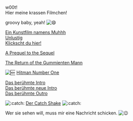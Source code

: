 w00t!  
Hier meine krassen Filmchen!

groovy baby, yeah! ![:smile:](/images/smile.png ":smile:")

[Ein Kunstfilm namens Muhhh](http://files.jamesclonk.ch/movies/muhhh.avi)  
[Unlustig](http://files.jamesclonk.ch/movies/unlustig.avi)  
[Klickscht du hier!](http://files.jamesclonk.ch/movies/klickschtduhier.avi)  

[A Prequel to the Sequel](http://files.jamesclonk.ch/movies/trailer.avi)

[The Return of the Gummienten Mann](http://files.jamesclonk.ch/movies/the_return.mp4)

![:new:](/images/new.gif ":new:") [Hitman Number One](http://files.jamesclonk.ch/movies/Hitman_Number_One.mp4)

[Das berühmte Intro](http://files.jamesclonk.ch/movies/intro.avi)  
[Das berühmte neue Intro](http://files.jamesclonk.ch/movies/new_intro_720p.mp4)  
[Das berühmte Outro](http://files.jamesclonk.ch/movies/outro.mp4)  

![:catch:](/images/catch.gif ":catch:") [Der Catch Shake](http://files.jamesclonk.ch/movies/catch_shake.avi) ![:catch:](/images/catch.gif ":catch:")

Wer sie sehen will, muss mir eine Nachricht schicken. ![:wink:](/images/wink.png ":wink:")
